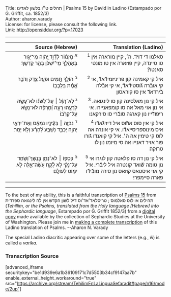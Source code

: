 <html>
<head></head>
<body>
Title: תהלים ט״ו בלשון לאדינו | Psalms 15 by David in Ladino (Estampado por Ǧ. Griffit, ca. 1852/3)<br />
Author: aharon.varady<br />
License: for license, please consult the following link.<br />
Link: <a href="http://opensiddur.org/?p=17023">http://opensiddur.org/?p=17023</a>
<p />
<hr />

<table style="margin-left: auto;margin-right: auto;" class="draggable">
<thead><tr><th id="x" style="text-align: right;">Source (Hebrew)</th><th style="text-align: right;">Translation (Ladino)</th></tr></thead>
<tbody>
<tr><td style="vertical-align:top;" width="46%">
<div class="liturgy" style="text-align: right;"><span lang="he">
<sup>א</sup>&nbsp;מִזְמ֗וֹר לְדָ֫וִ֥ד 
יְ֭הֹוָה מִי־יָג֣וּר בְּאָהֳלֶ֑ךָ
 מִֽי־יִ֝שְׁכֹּ֗ן בְּהַ֣ר קָדְשֶֽׁךָ׃
</span></div></td>

<td style="vertical-align:top;" width="53%">
<div class="ladino" style="text-align: right;"><span lang="he">
<sup>1</sup>&nbsp;סאלמו די דויד. 
ה׳, קיין מורארה אין טו טיינדה, 
קיין פוזארה אין טו מונטי סאנטו?׃
</span></div></td></tr>


<tr><td style="vertical-align:top;" width="46%">
<div class="liturgy" style="text-align: right;"><span lang="he">
<sup>ב</sup>&nbsp;הוֹלֵ֣ךְ תָּ֭מִים 
וּפֹעֵ֥ל צֶ֑דֶק 
וְדֹבֵ֥ר אֱ֝מֶ֗ת בִּלְבָבֽוֹ׃
</span></div></td>

<td style="vertical-align:top;" width="53%">
<div class="ladino" style="text-align: right;"><span lang="he">
<sup>2</sup>&nbsp;איל קי קאמינה קון פריניזמידﬞאדﬞ, 
אי קי אובﬞרה גﬞוסטידﬞאדﬞ, 
אי קי אבﬞלה בﬞירדאדﬞ אין סו קוראסון׃
</span></div></td></tr>


<tr><td style="vertical-align:top;" width="46%">
<div class="liturgy" style="text-align: right;"><span lang="he">
<sup>ג</sup>&nbsp;לֹֽא־רָגַ֨ל ׀ עַל־לְשֹׁנ֗וֹ 
לֹא־עָשָׂ֣ה לְרֵעֵ֣הוּ רָעָ֑ה וְ֝חֶרְפָּ֗ה 
לֹא־נָשָׂ֥א עַל־קְרֹֽבוֹ׃
</span></div></td>

<td style="vertical-align:top;" width="53%">
<div class="ladino" style="text-align: right;"><span lang="he">
<sup>3</sup>&nbsp;איל קי נון מאלסינה קון סו לינגואה. 
אי נון אזי מאל אה סו קומפאניירו. 
אי ריפודﬞייו נון קארגה סובﬞרי סו סירקאנו׃
</span></div></td></tr>


<tr><td style="vertical-align:top;" width="46%">
<div class="liturgy" style="text-align: right;"><span lang="he">
<sup>ד</sup>&nbsp;נִבְזֶ֤ה ׀ בְּֽעֵ֘ינָ֤יו נִמְאָ֗ס 
וְאֶת־יִרְאֵ֣י יְהוָ֣ה 
יְכַבֵּ֑ד נִשְׁבַּ֥ע לְ֝הָרַ֗ע וְלֹ֣א יָמִֽר׃
</span></div></td>

<td style="vertical-align:top;" width="53%">
<div class="ladino" style="text-align: right;"><span lang="he">
<sup>4</sup>&nbsp;איל קי אין סוס אוזﬞוס איל דיזיגﬞאדﬞו איס מינוספריסייאדﬞו. 
אי קי אונרה אה לוס קי טימין אה ה׳. 
איל קי קואנדו גﬞורו פור אזיר דאנייו אה סי מיזמו נון לו טרוקה׃
</span></div></td></tr>


<tr><td style="vertical-align:top;" width="46%">
<div class="liturgy" style="text-align: right;"><span lang="he">
<sup>ה</sup>&nbsp;כַּסְפּ֤וֹ ׀ לֹא־נָתַ֣ן בְּנֶשֶׁךְ֮ וְשֹׁ֥חַד עַל־נָקִ֗י 
לֹ֥א לָ֫קָ֥ח עֹֽשֵׂה־אֵ֑לֶּה לֹ֖א יִמּ֣וֹט לְעוֹלָֽם׃
</span></div></td>

<td style="vertical-align:top;" width="53%">
<div class="ladino" style="text-align: right;"><span lang="he">
<sup>5</sup>&nbsp;איל קי נון דה סו פלאטה קון לוגרו אי נון טומה שﬞואד קונטרה איל ליבﬞרי. 
איל קי אזי איסטאס קוזאס נון סירה מובﬞידﬞו פארה סיימפרי׃
</span></div>
</td></tr>
</tbody></table>

<hr />

To the best of my ability, this is a faithful transcription of <a href="https://en.wikipedia.org/wiki/Psalm_15">Psalms 15</a> from תהילים או לוס סאלמוס ; טריסלאד'אד'וס דיל לשון הקדש אין לה לינגואה ספרדית (<em>Tehillim, or the Psalms, translated from the Holy language [Hebrew] into the Sephardic language</em>, Estampado por Ǧ. Griffit 1852/3) from a <a href="http://digitalcollections.lib.washington.edu/cdm/compoundobject/collection/p16786coll3/id/2453/rec/">digital copy</a> made available by the collection of Sephardic Studies at the University of Washington. Please join me in <a href="https://he.wikisource.org/wiki/%D7%9E%D7%A4%D7%AA%D7%97:Tehilim,_o_los_Salmos,_trezladados_del_leshon_ha-%E1%B8%B3odesh_en_la_lingua_Sefaradit.pdf">making a complete transcription</a> of this Ladino translation of Psalms. --Aharon N. Varady

The special Ladino diacritic appearing over some of the letters (e.g., שﬞ) is called a <em>varika</em>.

<h3>Transcription Source</h3>

[advanced_iframe securitykey="be1d939e6a1b36109171c7d5503b34cf9147aa7b" enable_external_height_workaround="true" src="https://archive.org/stream/TehilimEnLaLinguaSefaradit#page/n16/mode/2up"]

</body>
</html>